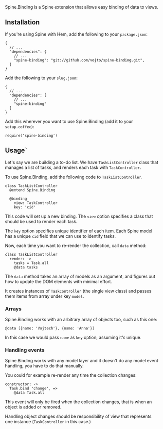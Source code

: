 Spine.Binding is a Spine extension that allows easy binding of data to views.

## Installation

If you're using Spine with Hem, add the following to your `package.json`:

    {
      // ...
      "dependencies": {
        // ...
        "spine-binding": "git://github.com/vojto/spine-binding.git",
      }
    }

Add the following to your `slug.json`:

    {
      // ...
      "dependencies": [
        // ...
        "spine-binding"
      ]
    }

Add this wherever you want to use Spine.Binding (add it to your `setup.coffee`):

    require('spine-binding')

## Usage`

Let's say we are building a to-do list. We have `TaskListController` class that manages a list of tasks, and renders each task with `TaskController`.

To use Spine.Binding, add the following code to `TaskListController`.

    class TaskListController
      @extend Spine.Binding
    
      @binding
        view: TaskController
        key: 'cid'

This code will set up a new binding. The `view` option specifies a class that should be used to render each task.

The `key` option specifies unique identifier of each item. Each Spine model has a unique `cid` field that we can use to identify tasks.

Now, each time you want to re-render the collection, call `data` method:

    class TaskListController
      render: ->
        tasks = Task.all
        @data tasks

The `data` method takes an array of models as an argument, and figures out how to update the DOM elements with minimal effort.

It creates instances of `TaskController` (the single view class) and passes them items from array under key `model`.

### Arrays

Spine.Binding works with an arbitrary array of objects too, such as this one:

    @data [{name: 'Vojtech'}, {name: 'Anna'}]

In this case we would pass `name` as `key` option, assuming it's unique.

### Handling events

Spine.Binding works with any model layer and it doesn't do any model event handling, you have to do that manually.

You could for example re-render any time the collection changes:

    constructor: ->
      Task.bind 'change', =>
        @data Task.all

This event will only be fired when the collection changes, that is when an object is added or removed.

Handling object changes should be responsibility of view that represents one instance (`TaskController` in this case.)
